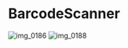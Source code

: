 # BarcodeScanner

![img_0186](https://user-images.githubusercontent.com/27150828/50214312-f536b080-03a5-11e9-933a-e1e5caa65f9a.PNG)
![img_0188](https://user-images.githubusercontent.com/27150828/50214476-5e1e2880-03a6-11e9-8028-77f92615e9ce.PNG)
